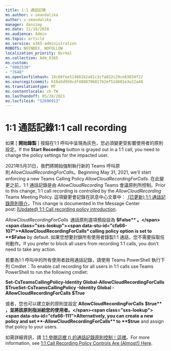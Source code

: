 ```yaml
---
title: 1:1 通話記錄
ms.author: v-smandalika
author: v-smandalika
manager: dansimp
ms.date: 12/18/2020
ms.audience: Admin
ms.topic: article
ms.service: o365-administration
ROBOTS: NOINDEX, NOFOLLOW
localization_priority: Normal
ms.collection: Adm_O365
ms.custom:
- "9002530"
- "7648"
ms.openlocfilehash: 18c68fee514681b2a81c3cfa022c29ce83834f22
ms.sourcegitcommit: 610a5d950cdf488870601762ef52d881e3e22a48
ms.translationtype: MT
ms.contentlocale: zh-TW
ms.lasthandoff: 05/28/2021
ms.locfileid: "52696913"
---
```

# <a name="11-call-recording"></a><span data-ttu-id="cfa66-102">1:1 通話記錄</span><span class="sxs-lookup"><span data-stu-id="cfa66-102">1:1 call recording</span></span>

<span data-ttu-id="cfa66-103">如果 [ **開始錄製** ] 按鈕在1:1 呼叫中呈現為灰色，您必須變更受影響使用者的原則設定。</span><span class="sxs-lookup"><span data-stu-id="cfa66-103">If the **Start Recording** button is grayed out in a 1:1 call, you need to change the policy settings for the impacted user.</span></span>   

<span data-ttu-id="cfa66-104">2021年5月31日，我們將開始強制執行新的 Teams 呼叫原則 *AllowCloudRecordingForCalls*。</span><span class="sxs-lookup"><span data-stu-id="cfa66-104">Beginning May 31, 2021, we'll start enforcing a new Teams Calling Policy *AllowCloudRecordingForCalls*.</span></span> <span data-ttu-id="cfa66-105">在此變更之前，1:1 通話記錄是由 *AllowCloudRecording* Teams 會議原則所控制。</span><span class="sxs-lookup"><span data-stu-id="cfa66-105">Prior to this change, 1:1 call recording is controlled by the *AllowCloudRecording* Teams Meeting Policy.</span></span> <span data-ttu-id="cfa66-106">這項變更會記錄在訊息中心文章中： [ (已更新) 1:1 通話記錄原則簡介](https://portal.microsoft.com/Adminportal/Home?ref=MessageCenter/:/messages/MC238796)。</span><span class="sxs-lookup"><span data-stu-id="cfa66-106">This change is documented in the Message Center post: [(Updated) 1:1 Call recording policy introduction](https://portal.microsoft.com/Adminportal/Home?ref=MessageCenter/:/messages/MC238796).</span></span>  

<span data-ttu-id="cfa66-107">*AllowCloudRecordingForCalls*  通話原則選項預設設為 **$False** 。</span><span class="sxs-lookup"><span data-stu-id="cfa66-107">*AllowCloudRecordingForCalls* calling policy option is set to **$False** by default.</span></span> <span data-ttu-id="cfa66-108">如果您想要封鎖所有使用者錄製1:1 通話，您不需要採取任何動作。</span><span class="sxs-lookup"><span data-stu-id="cfa66-108">If you prefer to block all users from recording 1:1 calls, you don't need to take any action.</span></span>  

<span data-ttu-id="cfa66-109">若要為1:1 呼叫中的所有使用者啟用通話記錄，請使用 Teams PowerShell 執行下列 Cmdlet：</span><span class="sxs-lookup"><span data-stu-id="cfa66-109">To enable call recording for all users in 1:1 calls use Teams PowerShell to run the following cmdlet:</span></span> 

<span data-ttu-id="cfa66-110">**Set-CsTeamsCallingPolicy-Identity Global-AllowCloudRecordingForCalls $True**</span><span class="sxs-lookup"><span data-stu-id="cfa66-110">**Set-CsTeamsCallingPolicy -Identity Global -AllowCloudRecordingForCalls $True**</span></span> 

<span data-ttu-id="cfa66-111">或者，您也可以建立新的原則並設定 **AllowCloudRecordingForCalls** **$true** ，並將該原則指派給您的使用者。</span><span class="sxs-lookup"><span data-stu-id="cfa66-111">Alternatively, you can create a new policy and set **-AllowCloudRecordingForCalls** to **$true** and assign that policy to your users.</span></span> 

<span data-ttu-id="cfa66-112">如需詳細資訊，請 [1:1 參閱這裡 () 的通話記錄原則控制！這裡](https://techcommunity.microsoft.com/t5/microsoft-teams-support/1-1-call-recording-policy-controls-are-almost-here/ba-p/2217668)。</span><span class="sxs-lookup"><span data-stu-id="cfa66-112">For more information, see [1:1 Call Recording Policy Controls Are (Almost!) Here](https://techcommunity.microsoft.com/t5/microsoft-teams-support/1-1-call-recording-policy-controls-are-almost-here/ba-p/2217668).</span></span>
